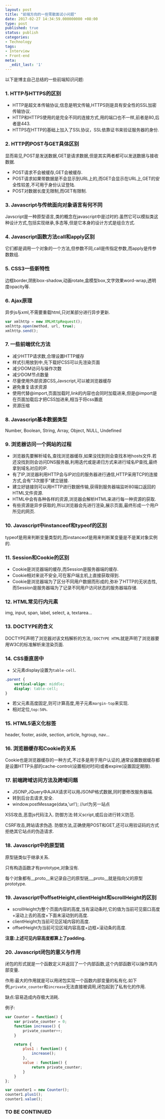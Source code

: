 ```yaml
---
layout: post
title: "前端方向的一些零散面试小问题"
date: 2017-02-27 14:34:59.000000000 +08:00
type: post
published: true
status: publish
categories:
- Technology
tags:
- Interview
- Front-end
meta:
  _edit_last: '1'
---
```

以下是博主自己总结的一些前端知识问题:

### 1. HTTP与HTTPS的区别

* HTTP是超文本传输协议,信息是明文传输,HTTPS则是具有安全性的SSL加密传输协议.
* HTTP和HTTPS使用的是完全不同的连接方式,用的端口也不一样,前者是80,后者是443.
* HTTPS在HTTP的基础上加入了SSL协议，SSL依靠证书来验证服务器的身份.

### 2. HTTP的POST与GET具体区别

显而易见,POST是发送数据,GET是请求数据,但是其实两者都可以发送数据与接收数据.

* POST请求不会被缓存,GET会被缓存.
* POST请求如果带数据是不会显示到URL上的,而GET会显示在URL上,GET的安全性较差,不可用于身份认证登陆.
* POST对数据长度无限制,而GET有限制.

### 3. Javascript与传统面向对象语言有何不同

Javscript是一种原型语言,类的概念在javascript中是过时的.虽然它可以模拟类这种设计方式,包括实现继承,多态等,但是它本身的设计方式是组合方式.

### 4. Javascript函数方法call和apply区别

它们都是调用一个对象的一个方法,但参数不同,call是传指定参数,而apply是传参数数组.

<!--more-->

### 5. CSS3一些新特性

边框border,阴影box-shadow,动画rotate,盒模型box,文字效果word-wrap,透明度opacity等.

### 6. Ajax原理

异步js与xml,不需要重载html,只对某部分进行异步更新.

```javascript
var xmlhttp = new XMLHttpRequest();
xmlhttp.open(method, url, true);
xmlhttp.send();
```

### 7. 一些前端优化方法

* 减少HTTP请求数,合理设置HTTP缓存
* 样式引用放到<head>中,先下载好CSS可以先渲染页面
* 减少DOM访问与操作次数
* 减少DOM节点数量
* 尽量使用外部资源CSS,Javscript,可以被浏览器缓存
* 避免重复请求资源
* 使用<link>代替@import,页面加载时,link的内容也会同时加载进来,但是@import是在页面加载后才把CSS加进来,相当于将css置底
* 资源压缩

### 8. Javascript基本数据类型

Number, Boolean, String, Array, Object, NULL, Undefined

### 9. 浏览器访问一个网站的过程

* 浏览器先要解析域名,查找浏览器缓存,如果没找到则会查找本地hosts文件.若还没找到则会访问DNS服务器,利用迭代或是递归方式来进行域名IP查找,最终拿到域名对应的IP.
* 有了IP,浏览器利用HTTP会与IP对应的服务器进行通信,HTTP采用TCP的连接方式,会有"3次握手"建立链接.
* 建立好链接则可以用HTTP进行数据传输,获得到服务器端监听80端口返回的HTML文件资源.
* HTML中会有各种各样的资源,浏览器会解析HTML来进行每一种资源的获取.
* 有些资源是异步获取的,所以浏览器会先进行渲染,展示页面,最终形成一个用户所见的网页.

### 10. Javascript中instanceof和typeof的区别

typeof是用来判断变量类型的,而instanceof是用来判断某变量是不是某对象实例的.

### 11. Session和Cookie的区别

* Cookie是浏览器端的缓存,而Session是服务器端的缓存.
* Cookie相对来说不安全,可在客户端主机上直接获取得到.
* Cookie是浏览器端为了区分不同用户数据而形成的,弥补了HTTP的无状态性,而Session是服务器端为了记录不同用户访问状态的服务器端存储.

### 12. HTML常见行内元素

img, input, span, label, select, a, textarea...

### 13. DOCTYPE的含义

DOCTYPE声明了浏览器对该文档解析的方法,`!DOCTYPE HTML`就是声明了浏览器要用W3C的标准解析来渲染页面.

### 14. CSS垂直居中

* 父元素display设置为`table-cell`.

```css
.parent {
    vertical-align: middle;
    display: table-cell;
}
```

* 若父元素高度固定,则可计算高度,用子元素`margin-top`来实现.
* 相对定位,`top:50%`.

### 15. HTML5语义化标签

header, footer, aside, section, article, hgroup, nav...

### 16. 浏览器缓存和Cookie的关系

Cookie也是浏览器缓存的一种方式,不过多是用于用户认证的,通常设置数据缓存都是设置HTTP头部的cache-control(设置相对时间)或者expire(设置固定期限).

### 17. 前端跨域访问方法及跨域问题

* JSONP,JQuery中AJAX请求可以用JSONP格式数据,同时要修改服务器端.
* 转到后台去请求,安全.
* window.postMessage(data,'url'); //url为另一站点

XSS攻击,恶意js代码注入. 防御方法:转义script,或后台进行转义防范.

CSRF攻击,跨站请求伪造. 防御方法,正确使用POST和GET,还可以用验证码的方式拒绝其它站点的伪造请求.

### 18. Javascript中的原型链

原型链类似于继承关系.

只有构造函数才有prototype,对象没有.

每个对象都有__proto__来记录自己的原型链,__proto__就是指向父的原型prototype.

### 19. Javascript中offsetHeight,clientHeight和scrollHeight的区别

* scrollHeight为整个页面内容的高度,当有滚动条时,它的值为当前可见窗口高度+滚动上去的高度+下面未滚动到的高度.
* clientHeight为当前可见区域内容的高度.
* offsetHeight为当前可见区域内容高度+边框+滚动条的高度.

**注意:上述可见内容高度都算上了padding.**

### 20. Javascript闭包的意义与作用

闭包的形式就是一个函数定义并返回了一个内部函数,这个内部函数可以操作其内部变量.

作用:最大的作用就是可以用闭包实现一个函数内部变量的私有化.如下例,`private_counter`和`increase`无法直接被调用,闭包起到了私有化的作用.

缺点:容易造成内存极大消耗.

例子:

```javascript
var Counter = function() {
    var private_counter = 0;
    function increase() {
        private_counter++;
    }

    return {
        plus1 : function() {
            increase();
        },
        value : function() {
            return private_counter;
        }
    }
};

var counter1 = new Counter();
counter1.plus1();
counter1.value();
```

### TO BE CONTINUED